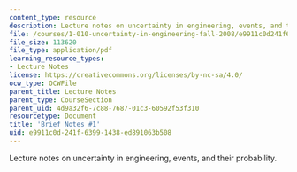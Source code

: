 ```yaml
---
content_type: resource
description: Lecture notes on uncertainty in engineering, events, and their probability.
file: /courses/1-010-uncertainty-in-engineering-fall-2008/e9911c0d241f63991438ed891063b508_notes_01.pdf
file_size: 113620
file_type: application/pdf
learning_resource_types:
- Lecture Notes
license: https://creativecommons.org/licenses/by-nc-sa/4.0/
ocw_type: OCWFile
parent_title: Lecture Notes
parent_type: CourseSection
parent_uid: 4d9a32f6-7c88-7687-01c3-60592f53f310
resourcetype: Document
title: 'Brief Notes #1'
uid: e9911c0d-241f-6399-1438-ed891063b508
---
```

Lecture notes on uncertainty in engineering, events, and their probability.